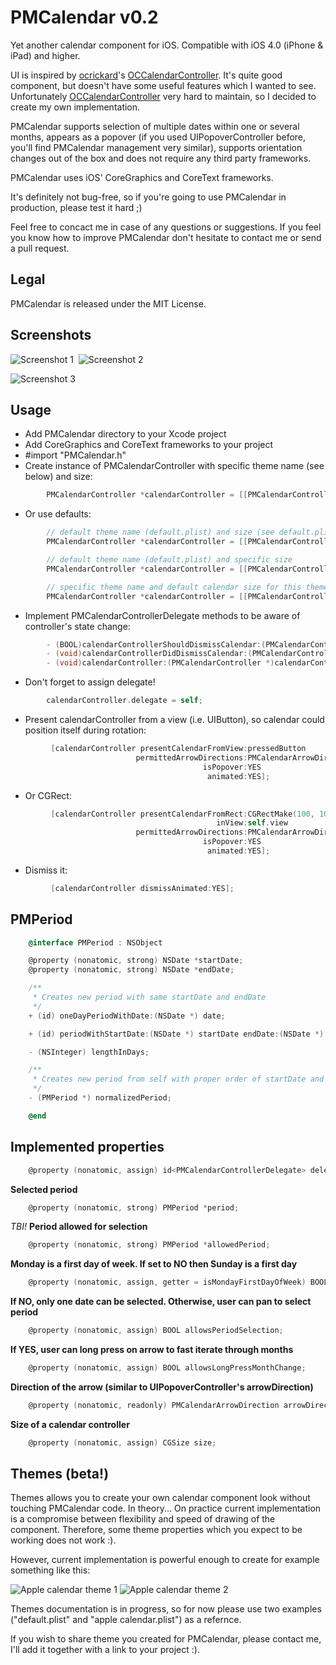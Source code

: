 PMCalendar v0.2
==========

Yet another calendar component for iOS. Compatible with iOS 4.0 (iPhone &amp; iPad) and higher.

UI is inspired by [ocrickard](https://github.com/ocrickard)'s [OCCalendarController](https://github.com/ocrickard/OCCalendar). It's quite good component, but doesn't have some useful features which I wanted to see. Unfortunately [OCCalendarController](https://github.com/ocrickard/OCCalendar) very hard to maintain, so I decided to create my own implementation.

PMCalendar supports selection of multiple dates within one or several months, appears as a popover (if you used UIPopoverController before, you'll find PMCalendar management very similar), supports orientation changes out of the box and does not require any third party frameworks.

PMCalendar uses iOS' CoreGraphics and CoreText frameworks.

It's definitely not bug-free, so if you're going to use PMCalendar in production, please test it hard ;)

Feel free to concact me in case of any questions or suggestions. If you feel you know how to improve PMCalendar don't hesitate to contact me or send a pull request.

Legal
----------
PMCalendar is released under the MIT License.

Screenshots
----------
![Screenshot 1](http://github.com/kovpas/PMCalendar/raw/master/screenshots/screenshot_1.png)&nbsp;&nbsp;![Screenshot 2](http://github.com/kovpas/PMCalendar/raw/master/screenshots/screenshot_2.png)

![Screenshot 3](http://github.com/kovpas/PMCalendar/raw/master/screenshots/screenshot_3.png)

Usage
----------

 - Add PMCalendar directory to your Xcode project
 - Add CoreGraphics and CoreText frameworks to your project
 - #import "PMCalendar.h"
 - Create instance of PMCalendarController with specific theme name (see below) and size:

``` objective-c
        PMCalendarController *calendarController = [[PMCalendarController alloc] initWithThemeName:@"my super theme name" andSize:CGSizeMake(300, 200)];
```

 - Or use defaults:

``` objective-c
        // default theme name (default.plist) and size (see default.plist for details)
        PMCalendarController *calendarController = [[PMCalendarController alloc] init];
```

``` objective-c
        // default theme name (default.plist) and specific size
        PMCalendarController *calendarController = [[PMCalendarController alloc] initWithSize:CGSizeMake(300, 200)];
```

``` objective-c
        // specific theme name and default calendar size for this theme
        PMCalendarController *calendarController = [[PMCalendarController alloc] initWithThemeName:@"my super theme name"];
```

- Implement PMCalendarControllerDelegate methods to be aware of controller's state change:

``` objective-c
        - (BOOL)calendarControllerShouldDismissCalendar:(PMCalendarController *)calendarController;
        - (void)calendarControllerDidDismissCalendar:(PMCalendarController *)calendarController;
        - (void)calendarController:(PMCalendarController *)calendarController didChangePeriod:(PMPeriod *)newPeriod;
```

 - Don't forget to assign delegate!

``` objective-c
        calendarController.delegate = self;
```

 - Present calendarController from a view (i.e. UIButton), so calendar could position itself during rotation:

``` objective-c
         [calendarController presentCalendarFromView:pressedButton
                            permittedArrowDirections:PMCalendarArrowDirectionUp | PMCalendarArrowDirectionLeft
                                           isPopover:YES
                                            animated:YES];
```

 - Or CGRect:
 
``` objective-c
         [calendarController presentCalendarFromRect:CGRectMake(100, 100, 10, 10)
                                              inView:self.view
                            permittedArrowDirections:PMCalendarArrowDirectionUp | PMCalendarArrowDirectionLeft
                                           isPopover:YES
                                            animated:YES];
```

 - Dismiss it:

``` objective-c
         [calendarController dismissAnimated:YES];
```

PMPeriod
----------

``` objective-c
    @interface PMPeriod : NSObject

    @property (nonatomic, strong) NSDate *startDate;
    @property (nonatomic, strong) NSDate *endDate;

    /**
     * Creates new period with same startDate and endDate
     */
    + (id) oneDayPeriodWithDate:(NSDate *) date;

    + (id) periodWithStartDate:(NSDate *) startDate endDate:(NSDate *) endDate;

    - (NSInteger) lengthInDays;

    /**
     * Creates new period from self with proper order of startDate and endDate.
     */
    - (PMPeriod *) normalizedPeriod;

    @end
```

Implemented properties
----------

``` objective-c
    @property (nonatomic, assign) id<PMCalendarControllerDelegate> delegate;
```

**Selected period**

``` objective-c
    @property (nonatomic, strong) PMPeriod *period;
```

*TBI!* **Period allowed for selection**

``` objective-c
    @property (nonatomic, strong) PMPeriod *allowedPeriod;
```

**Monday is a first day of week. If set to NO then Sunday is a first day**

``` objective-c
    @property (nonatomic, assign, getter = isMondayFirstDayOfWeek) BOOL mondayFirstDayOfWeek;
```

**If NO, only one date can be selected. Otherwise, user can pan to select period**

``` objective-c
    @property (nonatomic, assign) BOOL allowsPeriodSelection;
```

**If YES, user can long press on arrow to fast iterate through months**

``` objective-c
    @property (nonatomic, assign) BOOL allowsLongPressMonthChange;
```

**Direction of the arrow (similar to UIPopoverController's arrowDirection)**

``` objective-c
    @property (nonatomic, readonly) PMCalendarArrowDirection arrowDirection;
```

**Size of a calendar controller**

``` objective-c
    @property (nonatomic, assign) CGSize size;
```

Themes (beta!)
----------

Themes allows you to create your own calendar component look without touching PMCalendar code. In theory... On practice current implementation is a compromise between flexibility and speed of drawing of the component. Therefore, some theme properties which you expect to be working does not work :).

However, current implementation is powerful enough to create for example something like this:

![Apple calendar theme 1](http://github.com/kovpas/PMCalendar/raw/master/screenshots/apple_theme_1.png)&nbsp;![Apple calendar theme 2](http://github.com/kovpas/PMCalendar/raw/master/screenshots/apple_theme_2.png)

Themes documentation is in progress, so for now please use two examples ("default.plist" and "apple calendar.plist") as a refernce.

If you wish to share theme you created for PMCalendar, please contact me, I'll add it together with a link to your project :).
